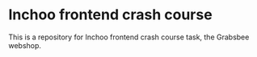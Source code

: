 # Inchoo frontend crash course

This is a repository for Inchoo frontend crash course task, the Grabsbee webshop.
